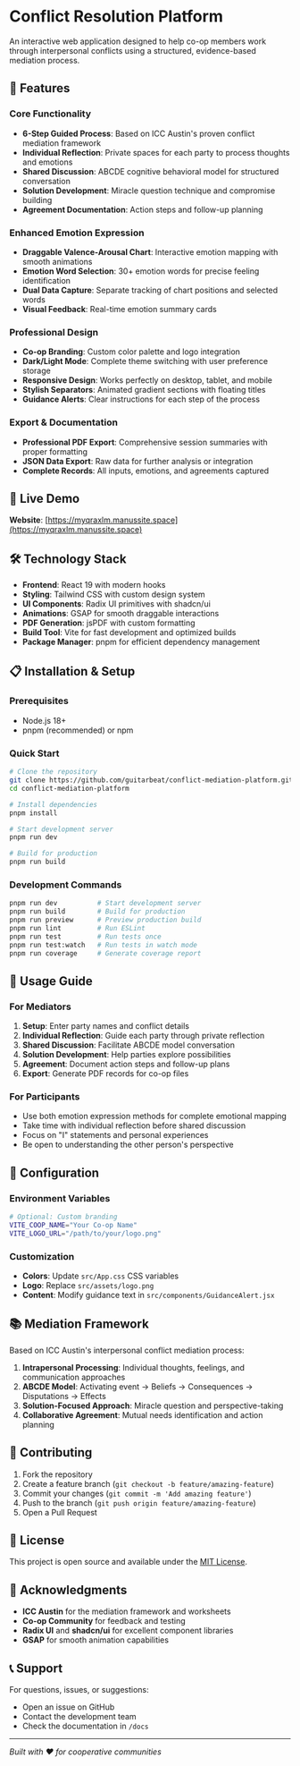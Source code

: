 # Conflict Resolution Platform

An interactive web application designed to help co-op members work through interpersonal conflicts using a structured, evidence-based mediation process.

## 🌟 Features

### Core Functionality

- **6-Step Guided Process**: Based on ICC Austin's proven conflict mediation framework
- **Individual Reflection**: Private spaces for each party to process thoughts and emotions
- **Shared Discussion**: ABCDE cognitive behavioral model for structured conversation
- **Solution Development**: Miracle question technique and compromise building
- **Agreement Documentation**: Action steps and follow-up planning

### Enhanced Emotion Expression

- **Draggable Valence-Arousal Chart**: Interactive emotion mapping with smooth animations
- **Emotion Word Selection**: 30+ emotion words for precise feeling identification
- **Dual Data Capture**: Separate tracking of chart positions and selected words
- **Visual Feedback**: Real-time emotion summary cards

### Professional Design

- **Co-op Branding**: Custom color palette and logo integration
- **Dark/Light Mode**: Complete theme switching with user preference storage
- **Responsive Design**: Works perfectly on desktop, tablet, and mobile
- **Stylish Separators**: Animated gradient sections with floating titles
- **Guidance Alerts**: Clear instructions for each step of the process

### Export & Documentation
- **Professional PDF Export**: Comprehensive session summaries with proper formatting
- **JSON Data Export**: Raw data for further analysis or integration
- **Complete Records**: All inputs, emotions, and agreements captured

## 🚀 Live Demo

**Website**: [https://myqraxlm.manussite.space](https://myqraxlm.manussite.space)

## 🛠️ Technology Stack

- **Frontend**: React 19 with modern hooks
- **Styling**: Tailwind CSS with custom design system
- **UI Components**: Radix UI primitives with shadcn/ui
- **Animations**: GSAP for smooth draggable interactions
- **PDF Generation**: jsPDF with custom formatting
- **Build Tool**: Vite for fast development and optimized builds
- **Package Manager**: pnpm for efficient dependency management

## 📋 Installation & Setup

### Prerequisites
- Node.js 18+ 
- pnpm (recommended) or npm

### Quick Start
```bash
# Clone the repository
git clone https://github.com/guitarbeat/conflict-mediation-platform.git
cd conflict-mediation-platform

# Install dependencies
pnpm install

# Start development server
pnpm run dev

# Build for production
pnpm run build
```

### Development Commands
```bash
pnpm run dev          # Start development server
pnpm run build        # Build for production
pnpm run preview      # Preview production build
pnpm run lint         # Run ESLint
pnpm run test         # Run tests once
pnpm run test:watch   # Run tests in watch mode
pnpm run coverage     # Generate coverage report
```

## 🎯 Usage Guide

### For Mediators
1. **Setup**: Enter party names and conflict details
2. **Individual Reflection**: Guide each party through private reflection
3. **Shared Discussion**: Facilitate ABCDE model conversation
4. **Solution Development**: Help parties explore possibilities
5. **Agreement**: Document action steps and follow-up plans
6. **Export**: Generate PDF records for co-op files

### For Participants
- Use both emotion expression methods for complete emotional mapping
- Take time with individual reflection before shared discussion
- Focus on "I" statements and personal experiences
- Be open to understanding the other person's perspective

## 🔧 Configuration

### Environment Variables
```bash
# Optional: Custom branding
VITE_COOP_NAME="Your Co-op Name"
VITE_LOGO_URL="/path/to/your/logo.png"
```

### Customization
- **Colors**: Update `src/App.css` CSS variables
- **Logo**: Replace `src/assets/logo.png`
- **Content**: Modify guidance text in `src/components/GuidanceAlert.jsx`

## 📚 Mediation Framework

Based on ICC Austin's interpersonal conflict mediation process:

1. **Intrapersonal Processing**: Individual thoughts, feelings, and communication approaches
2. **ABCDE Model**: Activating event → Beliefs → Consequences → Disputations → Effects
3. **Solution-Focused Approach**: Miracle question and perspective-taking
4. **Collaborative Agreement**: Mutual needs identification and action planning

## 🤝 Contributing

1. Fork the repository
2. Create a feature branch (`git checkout -b feature/amazing-feature`)
3. Commit your changes (`git commit -m 'Add amazing feature'`)
4. Push to the branch (`git push origin feature/amazing-feature`)
5. Open a Pull Request

## 📄 License

This project is open source and available under the [MIT License](LICENSE).

## 🙏 Acknowledgments

- **ICC Austin** for the mediation framework and worksheets
- **Co-op Community** for feedback and testing
- **Radix UI** and **shadcn/ui** for excellent component libraries
- **GSAP** for smooth animation capabilities

## 📞 Support

For questions, issues, or suggestions:
- Open an issue on GitHub
- Contact the development team
- Check the documentation in `/docs`

---

*Built with ❤️ for cooperative communities*


